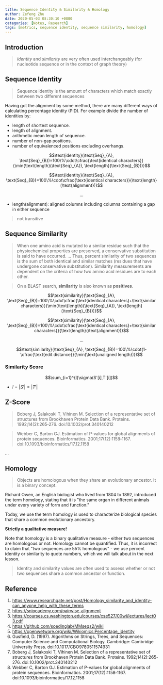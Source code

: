 ```yaml
---
title: Sequence Identity & Similarity & Homology
author: Zefeng Zhu
date: 2020-05-03 08:30:10 +0800
categories: [Notes, Research]
tags: [metrics, sequence identity, sequence similarity, homology]
---
```


## Introduction

> _identity_ and _similarity_ are very often used interchangeably (for nucleotide sequence or in the context of graph theory)

## Sequence Identity

> Sequence identity is the amount of characters which match exactly between two different sequences

Having got the alignment by some method, there are many different ways of calculating percentage identity (PID). For example divide the number of identities by:

* length of shortest sequence.
* length of alignment.
* arithmetic mean length of sequence.
* number of non-gap positions.
* number of equivalenced positions excluding overhangs.

$$\text{identity}(\text{Seq}_{A}, \text{Seq}_{B})=100\%\cdot\cfrac{\text{identical characters}}{\min(\text{length}(\text{Seq}_{A}), \text{length}(\text{Seq}_{B}))}$$

$$\text{identity}(\text{Seq}_{A}, \text{Seq}_{B})=100\%\cdot\cfrac{\text{identical characters}}{\text{length}(\text{alignment})}$$

$$\dots$$

* $\text{length}(\text{alignment})$: aligned columns including columns containing a gap in either sequence

> not transitive


## Sequence Similarity

> When one amino acid is mutated to a similar residue such that the physiochemical properties are preserved, a conservative substitution is said to have occurred. ... Thus, percent similarity of two sequences is the sum of both identical and similar matches (residues that have undergone conservative substitution). Similarity measurements are dependent on the criteria of how two amino acid residues are to each other.

> On a BLAST search, **similarity** is also known as **positives**.

$$\text{similarity}(\text{Seq}_{A}, \text{Seq}_{B})=100\%\cdot\cfrac{\text{identical characters}+\text{similar characters}}{\min(\text{length}(\text{Seq}_{A}), \text{length}(\text{Seq}_{B}))}$$

$$\text{similarity}(\text{Seq}_{A}, \text{Seq}_{B})=100\%\cdot\cfrac{\text{identical characters}+\text{similar characters}}{\text{length}(\text{alignment})}$$

$$\ldots$$

$$\text{similarity}(\text{Seq}_{A}, \text{Seq}_{B})=100\%\cdot(1-\cfrac{\text{edit distance}}{\min(\text{unaligned length})})$$

### Similarity Score

$$\sum_{i=1}^{l}\sigma(S'[i],T'[i])$$

* $l=|S'|=|T'|$

## Z-Score

> Boberg J, Salakoski T, Vihinen M. Selection of a representative set of structures from Brookhaven Protein Data Bank. Proteins. 1992;14(2):265‐276. doi:10.1002/prot.340140212

> Webber C, Barton GJ. Estimation of P-values for global alignments of protein sequences. Bioinformatics. 2001;17(12):1158‐1167. doi:10.1093/bioinformatics/17.12.1158

...

## Homology

>  Objects are homologous when they share an evolutionary ancestor. It is a binary concept.

Richard Owen, an English biologist who lived from 1804 to 1892, introduced the term homology, stating that it is "the same organ in different animals under every variety of form and function."

Today, we use the term homology is used to characterize biological species that share a common evolutionary ancestory.

__Strictly a qualitative measure!__

Note that homology is a binary qualitative measure - either two sequences are homologous or not. Homology cannot be quantified. Thus, it is incorrect to claim that "two sequences are 55% homologous" - we use percent identity or similarity to quote numbers, which we will talk about in the next lesson.

> Identity and similarity values are often used to assess whether or not two sequences share a common ancestor or function.

## Reference

1. <https://www.researchgate.net/post/Homology_similarity_and_identity-can_anyone_help_with_these_terms>
2. <https://snipcademy.com/pairwise-alignment>
3. <https://courses.cs.washington.edu/courses/cse527/00wi/lectures/lect03.pdf>
4. <https://github.com/soedinglab/MMseqs2/wiki>
5. <https://openwetware.org/wiki/Wikiomics:Percentage_identity>
6. Gusfield, D. (1997). Algorithms on Strings, Trees, and Sequences: Computer Science and Computational Biology. Cambridge: Cambridge University Press. doi:10.1017/CBO9780511574931
7. Boberg J, Salakoski T, Vihinen M. Selection of a representative set of structures from Brookhaven Protein Data Bank. Proteins. 1992;14(2):265‐276. doi:10.1002/prot.340140212
8. Webber C, Barton GJ. Estimation of P-values for global alignments of protein sequences. Bioinformatics. 2001;17(12):1158‐1167. doi:10.1093/bioinformatics/17.12.1158
